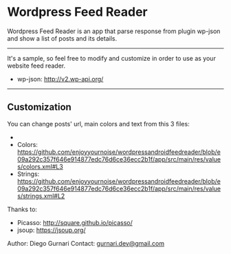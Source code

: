 # Wordpress Feed Reader
Wordpress Feed Reader is an app that parse response from plugin wp-json and show a list of posts and its details.

---

It's a sample, so feel free to modify and customize in order to use as your website feed reader.

- wp-json: http://v2.wp-api.org/

---

## Customization
You can change posts' url, main colors and text from this 3 files:

- [Posts Url]: (...blob/e09a292c357f646e914877edc76d6ce36ecc2b1f/app/src/main/java/com/wpfeedreader/android/Config.java#L9)
- Colors: https://github.com/enjoyyournoise/wordpressandroidfeedreader/blob/e09a292c357f646e914877edc76d6ce36ecc2b1f/app/src/main/res/values/colors.xml#L3
- Strings: https://github.com/enjoyyournoise/wordpressandroidfeedreader/blob/e09a292c357f646e914877edc76d6ce36ecc2b1f/app/src/main/res/values/strings.xml#L2

Thanks to:

- Picasso: http://square.github.io/picasso/
- jsoup: https://jsoup.org/


Author: Diego Gurnari
Contact: gurnari.dev@gmail.com
